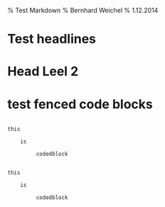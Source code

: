 % Test Markdown
% Bernhard Weichel
% 1.12.2014

# Test headlines

Head Leel 2
===========

# test fenced code blocks

~~~~ {#codeblock}

this

    is

         codedblock
~~~~


``` {#backtick_codeblock}

this

    is

         codedblock
```
